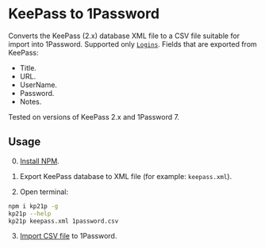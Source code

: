 # KeePass to 1Password

Converts the KeePass (2.x) database XML file to a CSV file suitable for import into 1Password. Supported only [`Logins`](https://support.1password.com/create-csv-files/). Fields that are exported from KeePass:

- Title.
- URL.
- UserName.
- Password.
- Notes.

Tested on versions of KeePass 2.x and 1Password 7.

## Usage

0. [Install NPM](https://docs.npmjs.com/downloading-and-installing-node-js-and-npm).

1. Export KeePass database to XML file (for example: `keepass.xml`).

2. Open terminal:

```bash
npm i kp21p -g
kp21p --help
kp21p keepass.xml 1password.csv
```

3. [Import CSV file](https://support.1password.com/import/#if-your-application-isn-t-listed-above) to 1Password.